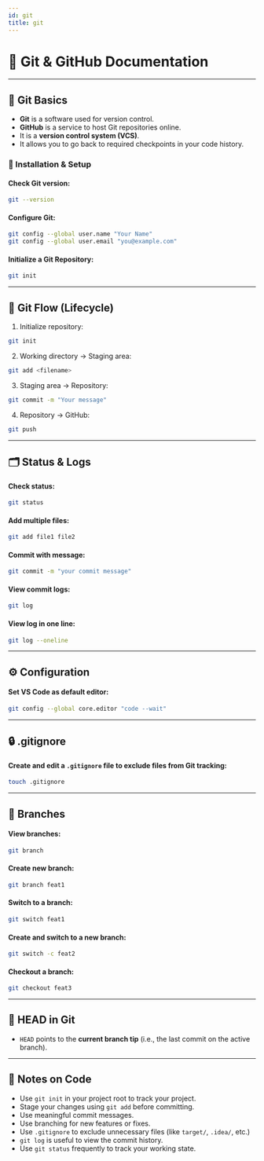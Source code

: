 ```yaml
---
id: git
title: git
---
```

# 📘 Git & GitHub Documentation

---

## 🧩 Git Basics

- **Git** is a software used for version control.
- **GitHub** is a service to host Git repositories online.
- It is a **version control system (VCS)**.
- It allows you to go back to required checkpoints in your code history.

### 🔧 Installation & Setup

#### Check Git version:
```bash
git --version
```

#### Configure Git:
```bash
git config --global user.name "Your Name"
git config --global user.email "you@example.com"
```

#### Initialize a Git Repository:
```bash
git init
```

---

## 🔄 Git Flow (Lifecycle)

1. Initialize repository:
```bash
git init
```

2. Working directory → Staging area:
```bash
git add <filename>
```

3. Staging area → Repository:
```bash
git commit -m "Your message"
```

4. Repository → GitHub:
```bash
git push
```

---

## 🗂️ Status & Logs

#### Check status:
```bash
git status
```

#### Add multiple files:
```bash
git add file1 file2
```

#### Commit with message:
```bash
git commit -m "your commit message"
```

#### View commit logs:
```bash
git log
```

#### View log in one line:
```bash
git log --oneline
```

---

## ⚙️ Configuration

#### Set VS Code as default editor:
```bash
git config --global core.editor "code --wait"
```

---

## 🔒 .gitignore

#### Create and edit a `.gitignore` file to exclude files from Git tracking:
```bash
touch .gitignore
```

---

## 🌿 Branches

#### View branches:
```bash
git branch
```

#### Create new branch:
```bash
git branch feat1
```

#### Switch to a branch:
```bash
git switch feat1
```

#### Create and switch to a new branch:
```bash
git switch -c feat2
```

#### Checkout a branch:
```bash
git checkout feat3
```

---

## 🧠 HEAD in Git

- `HEAD` points to the **current branch tip** (i.e., the last commit on the active branch).

---

## 📝 Notes on Code

- Use `git init` in your project root to track your project.
- Stage your changes using `git add` before committing.
- Use meaningful commit messages.
- Use branching for new features or fixes.
- Use `.gitignore` to exclude unnecessary files (like `target/`, `.idea/`, etc.)
- `git log` is useful to view the commit history.
- Use `git status` frequently to track your working state.